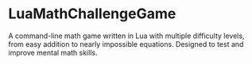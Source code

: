 # LuaMathChallengeGame
A command-line math game written in Lua with multiple difficulty levels, from easy addition to nearly impossible equations. Designed to test and improve mental math skills.
